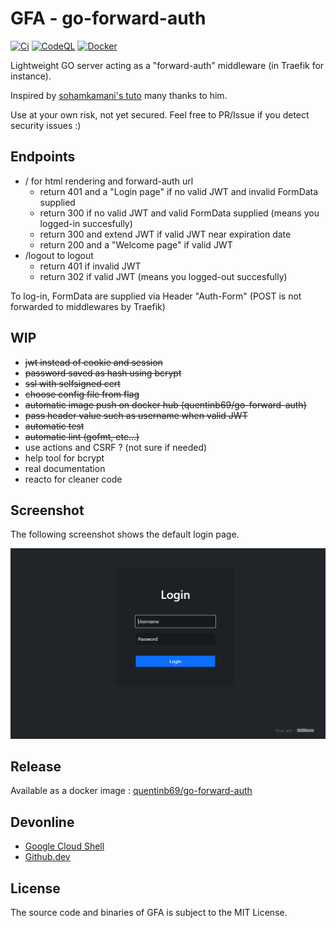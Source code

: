 # GFA - go-forward-auth

[![Ci](https://github.com/quentinb69/go-forward-auth/actions/workflows/ci.yml/badge.svg)](https://github.com/quentinb69/go-forward-auth/actions/workflows/ci.yml)
[![CodeQL](https://github.com/quentinb69/go-forward-auth/actions/workflows/codeql-analysis.yml/badge.svg)](https://github.com/quentinb69/go-forward-auth/actions/workflows/codeql-analysis.yml)
[![Docker](https://github.com/quentinb69/go-forward-auth/actions/workflows/docker.yml/badge.svg)](https://github.com/quentinb69/go-forward-auth/actions/workflows/docker.yml)

Lightweight GO server acting as a "forward-auth" middleware (in Traefik for instance).

Inspired by [sohamkamani's tuto](https://github.com/sohamkamani/go-session-auth-example) many thanks to him.

Use at your own risk, not yet secured. Feel free to PR/Issue if you detect security issues :)

## Endpoints
- / for html rendering and forward-auth url 
  - return 401 and a "Login page" if no valid JWT and invalid FormData supplied
  - return 300 if no valid JWT and valid FormData supplied (means you logged-in succesfully)
  - return 300 and extend JWT if valid JWT near expiration date
  - return 200 and a "Welcome page" if valid JWT
- /logout to logout
  - return 401 if invalid JWT
  - return 302 if valid JWT (means you logged-out succesfully)

To log-in, FormData are supplied via Header "Auth-Form" (POST is not forwarded to middlewares by Traefik)

## WIP
- ~~jwt instead of cookie and session~~
- ~~password saved as hash using bcrypt~~
- ~~ssl with selfsigned cert~~
- ~~choose config file from flag~~
- ~~automatic image push on docker hub (quentinb69/go-forward-auth)~~
- ~~pass header value such as username when valid JWT~~
- ~~automatic test~~
- ~~automatic lint (gofmt, etc...)~~
- use actions and CSRF ? (not sure if needed)
- help tool for bcrypt
- real documentation
- reacto for cleaner code

## Screenshot
The following screenshot shows the default login page.

![GFA](login-screenshot.png)

## Release
Available as a docker image : [quentinb69/go-forward-auth](https://hub.docker.com/r/quentinb69/go-forward-auth)

## Devonline
- [Google Cloud Shell](https://shell.cloud.google.com/cloudshell/editor?cloudshell_git_repo=https://github.com/quentinb69/go-forward-auth.git)
- [Github.dev](https://github.dev/quentinb69/go-forward-auth/)

## License
The source code and binaries of GFA is subject to the MIT License.
